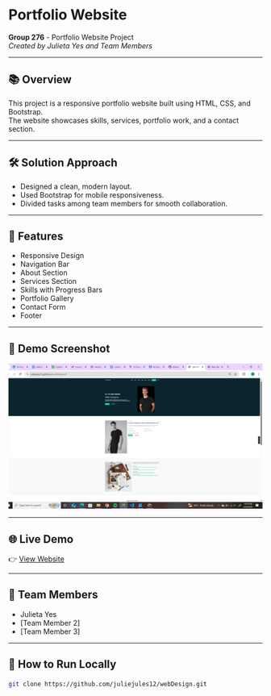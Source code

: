 # Portfolio Website

**Group 276** - Portfolio Website Project  
*Created by Julieta Yes and Team Members*

---

## 📚 Overview

This project is a responsive portfolio website built using HTML, CSS, and Bootstrap.  
The website showcases skills, services, portfolio work, and a contact section.

---

## 🛠️ Solution Approach

- Designed a clean, modern layout.
- Used Bootstrap for mobile responsiveness.
- Divided tasks among team members for smooth collaboration.

---

## 🌟 Features

- Responsive Design
- Navigation Bar
- About Section
- Services Section
- Skills with Progress Bars
- Portfolio Gallery
- Contact Form
- Footer

---

## 📸 Demo Screenshot

![Portfolio Screenshot](images/screenshot.png)

---

## 🌐 Live Demo

👉 [View Website](https://juliejules12.github.io/webDesign/)

---

## 🤝 Team Members

- Julieta Yes
- [Team Member 2]
- [Team Member 3]

---

## 🚀 How to Run Locally

```bash
git clone https://github.com/juliejules12/webDesign.git
